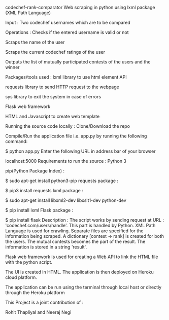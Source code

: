 codechef-rank-comparator
Web scraping in python using lxml package (XML Path Language)

Input :
Two codechef usernames which are to be compared

Operations :
Checks if the entered username is valid or not

Scraps the name of the user

Scraps the current codechef ratings of the user

Outputs the list of mutually participated contests of the users and the winner

Packages/tools used :
lxml library to use html element API

requests library to send HTTP request to the webpage

sys library to exit the system in case of errors

Flask web framework

HTML and Javascript to create web template

Running the source code locally :
Clone/Download the repo

Compile/Run the application file i.e. app.py by running the following command:

$ python app.py
Enter the following URL in address bar of your browser

localhost:5000
Requirements to run the source :
Python 3

pip(Python Package Index) :

$ sudo apt-get install python3-pip
requests package :

$ pip3 install requests
lxml package :

$ sudo apt-get install libxml2-dev libxslt1-dev python-dev

$ pip install lxml
Flask package :

$ pip install flask
Description :
The script works by sending request at URL : 'codechef.com/users/handle'. This part is handled by Python. XML Path Language is used for crawling. Separate files are specified for the information being scraped. A dictionary [contest -> rank] is created for both the users. The mutual contests becomes the part of the result. The information is stored in a string 'result'.

Flask web framework is used for creating a Web API to link the HTML file with the python script.

The UI is created in HTML. The application is then deployed on Heroku cloud platform.

The application can be run using the terminal through local host or directly through the Heroku platform

This Project is a joint contribution of :

Rohit Thapliyal and Neeraj Negi
